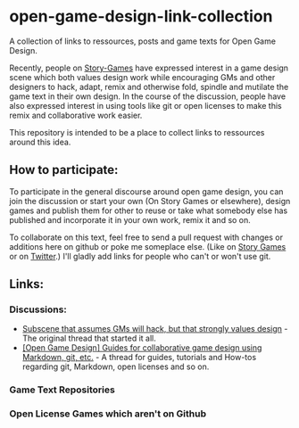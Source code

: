 # open-game-design-link-collection
A collection of links to ressources, posts and game texts for Open Game Design.

Recently, people on [Story-Games](https://story-games.com) have expressed interest in a game design scene which both values design work while encouraging GMs and other designers to hack, adapt, remix and otherwise fold, spindle and mutilate the game text in their own design. In the course of the discussion, people have also expressed interest in using tools like git or open licenses to make this remix and collaborative work easier.

This repository is intended to be a place to collect links to ressources around this idea.

## How to participate:

To participate in the general discourse around open game design, you can join the discussion or start your own (On Story Games or elsewhere), design games and publish them for other to reuse or take what somebody else has published and incorporate it in your own work, remix it and so on.

To collaborate on this text, feel free to send a pull request with changes or additions here on github or poke me someplace else. (Like on [Story Games](http://story-games.com/forums/profile/Lord_Minx) or on [Twitter](https://twitter.com/lordminx).) I'll gladly add links for people who can't or won't use git.

## Links:

### Discussions:

* [Subscene that assumes GMs will hack, but that strongly values design](http://story-games.com/forums/discussion/21203/subscene-that-assumes-gms-will-hack-but-that-strongly-values-design) - The original thread that started it all.
* [\[Open Game Design\] Guides for collaborative game design using Markdown, git, etc.](http://story-games.com/forums/discussion/21229/open-design-guides-for-collaborative-design-using-markdown-git-etc) - A thread for guides, tutorials and How-tos regarding git, Markdown, open licenses and so on.

### Game Text Repositories

### Open License Games which aren't on Github
